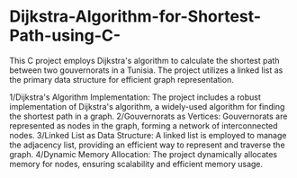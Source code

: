 # Dijkstra-Algorithm-for-Shortest-Path-using-C-
This C project employs Dijkstra's algorithm to calculate the shortest path between two gouvernorats in a Tunisia. The project utilizes a linked list as the primary data structure for efficient graph representation.

1/Dijkstra's Algorithm Implementation: The project includes a robust implementation of Dijkstra's algorithm, a widely-used algorithm for finding the shortest path in a graph.
2/Gouvernorats as Vertices: Gouvernorats are represented as nodes in the graph, forming a network of interconnected nodes.
3/Linked List as Data Structure: A linked list is employed to manage the adjacency list, providing an efficient way to represent and traverse the graph.
4/Dynamic Memory Allocation: The project dynamically allocates memory for nodes, ensuring scalability and efficient memory usage.
